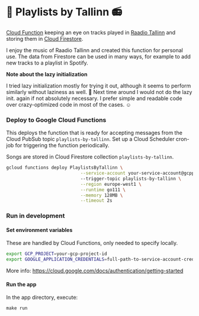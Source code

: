 # :musical_score: Playlists by Tallinn :radio:

[Cloud Function](https://cloud.google.com/functions/) keeping an eye on tracks played in [Raadio Tallinn](https://raadiotallinn.err.ee/) and storing them in [Cloud Firestore](https://cloud.google.com/firestore/).

I enjoy the music of Raadio Tallinn and created this function for personal use. The data from Firestore can be used in many ways, for example to add new tracks to a playlist in Spotify.

**Note about the lazy initialization**

I tried lazy initialization mostly for trying it out, although it seems to perform similarly without laziness as well. :rocket: Next time around I would not do the lazy init. again if not absolutely necessary. I prefer simple and readable code over crazy-optimized code in most of the cases. :relaxed:

### Deploy to Google Cloud Functions

This deploys the function that is ready for accepting messages from the Cloud PubSub topic `playlists-by-tallinn`. Set up a Cloud Scheduler cron-job for triggering the function periodically.

Songs are stored in Cloud Firestore collection `playlists-by-tallinn`.

```zsh
gcloud functions deploy PlaylistsByTallinn \
                            --service-account your-service-account@gcpproject.iam.gserviceaccount.com
                            --trigger-topic playlists-by-tallinn \
                            --region europe-west1 \
                            --runtime go111 \
                            --memory 128MB \
                            --timeout 2s
```

### Run in development

#### Set environment variables

These are handled by Cloud Functions, only needed to specify locally.

```zsh
export GCP_PROJECT=your-gcp-project-id
export GOOGLE_APPLICATION_CREDENTIALS=full-path-to-service-account-credentials.json
```

More info: https://cloud.google.com/docs/authentication/getting-started

#### Run the app

In the app directory, execute:

```
make run
```

